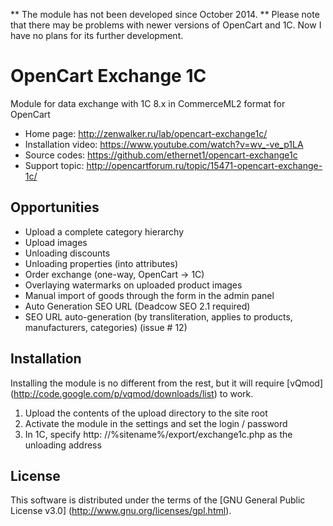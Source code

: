 ** The module has not been developed since October 2014. ** Please note that there may be problems with newer versions of OpenCart and 1C. Now I have no plans for its further development.

# OpenCart Exchange 1C #

 Module for data exchange with 1C 8.x in CommerceML2 format for OpenCart

 * Home page: http://zenwalker.ru/lab/opencart-exchange1c/
 * Installation video: https://www.youtube.com/watch?v=wv_-ve_p1LA
 * Source codes: https://github.com/ethernet1/opencart-exchange1c
 * Support topic: http://opencartforum.ru/topic/15471-opencart-exchange-1c/

## Opportunities ##

 * Upload a complete category hierarchy
 * Upload images
 * Unloading discounts
 * Unloading properties (into attributes)
 * Order exchange (one-way, OpenCart → 1C)
 * Overlaying watermarks on uploaded product images
 * Manual import of goods through the form in the admin panel
 * Auto Generation SEO URL (Deadcow SEO 2.1 required)
 * SEO URL auto-generation (by transliteration, applies to products, manufacturers, categories) (issue # 12)

## Installation ##

 Installing the module is no different from the rest, but it will require [vQmod] (http://code.google.com/p/vqmod/downloads/list) to work.

 1. Upload the contents of the upload directory to the site root
 2. Activate the module in the settings and set the login / password
 3. In 1C, specify http: //%sitename%/export/exchange1c.php as the unloading address

## License ##

 This software is distributed under the terms of the [GNU General Public License v3.0] (http://www.gnu.org/licenses/gpl.html). 
